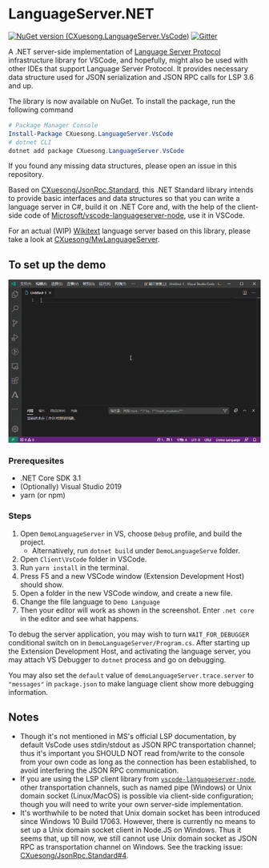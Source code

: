 # LanguageServer.NET

[![NuGet version (CXuesong.LanguageServer.VsCode)](https://img.shields.io/nuget/vpre/CXuesong.LanguageServer.VsCode.svg?style=flat-square)](https://www.nuget.org/packages/CXuesong.LanguageServer.VsCode) [![Gitter](https://badges.gitter.im/CXuesong/LanguageServer.NET.svg?style=flat-square)](https://gitter.im/CXuesong/LanguageServer.NET?utm_source=badge&utm_medium=badge&utm_campaign=pr-badge)

A .NET server-side implementation of [Language Server Protocol](https://microsoft.github.io/language-server-protocol) infrastructure library for VSCode, and hopefully, might also be used with other IDEs that support Language Server Protocol. It provides necessary data structure used for JSON serialization and JSON RPC calls for LSP 3.6 and up.

The library is now available on NuGet. To install the package, run the following command 

```powershell
# Package Manager Console
Install-Package CXuesong.LanguageServer.VsCode
# dotnet CLI
dotnet add package CXuesong.LanguageServer.VsCode
```

If you found any missing data structures, please open an issue in this repository.

Based on [CXuesong/JsonRpc.Standard](https://github.com/CXuesong/JsonRpc.Standard), this .NET Standard library intends to provide basic interfaces and data structures so that you can write a language server in C#, build it on .NET Core and, with the help of the client-side code of [Microsoft/vscode-languageserver-node](https://github.com/Microsoft/vscode-languageserver-node), use it in VSCode.

For an actual (WIP) [Wikitext](https://en.wikipedia.org/wiki/Wiki_markup) language server based on this library, please take a look at [CXuesong/MwLanguageServer](https://github.com/CXuesong/MwLanguageServer).

## To set up the demo

![Screenshot of DemoLanguageServer](README.resource/Screenshot.gif)

### Prerequesites
* .NET Core SDK 3.1
* (Optionally) Visual Studio 2019
* yarn (or npm)

### Steps

1.  Open `DemoLanguageServer` in VS, choose `Debug` profile, and build the project.
    * Alternatively, run `dotnet build` under `DemoLanguageServe` folder.
2.  Open `Client\VsCode` folder in VSCode.
3.  Run `yarn install` in the terminal.
4.  Press F5 and a new VSCode window (Extension Development Host) should show.
5.  Open a folder in the new VSCode window, and create a new file.
6.  Change the file language to `Demo Language`
7.  Then your editor will work as shown in the screenshot. Enter `.net core` in the editor and see what happens.

To debug the server application, you may wish to turn `WAIT_FOR_DEBUGGER` conditional switch on in `DemoLanguageServer/Program.cs`. After starting up the Extension Development Host, and activating the language server, you may attach VS Debugger to `dotnet` process and go on debugging.

You may also set the `default` value of `demoLanguageServer.trace.server` to `"messages"` in `package.json` to make language client show more debugging information.

## Notes

*   Though it's not mentioned in MS's official LSP documentation, by default VsCode uses stdin/stdout as JSON RPC transportation channel; thus it's important you SHOULD NOT read from/write to the console from your own code as long as the connection has been established, to avoid interfering the JSON RPC communication. 
*   If you are using the LSP client library from [`vscode-languageserver-node`](vscode-languageserver-node), other transportation channels, such as named pipe (Windows) or Unix domain socket (Linux/MacOS) is possible via client-side configuration; though you will need to write your own server-side implementation.
*   It's worthwhile to be noted that Unix domain socket has been introduced since Windows 10 Build 17063. However, there is currently no means to set up a Unix domain socket client in Node.JS on Windows. Thus it seems that, up till now, we still cannot use Unix domain socket as JSON RPC as transportation channel on Windows. See the tracking issue: [CXuesong/JsonRpc.Standard#4](https://github.com/CXuesong/JsonRpc.Standard/issues/4).